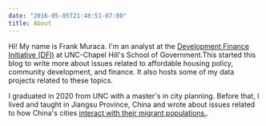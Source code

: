 ```yaml
---
date: "2016-05-05T21:48:51-07:00"
title: About
---
```


Hi! My name is Frank Muraca. I'm an analyst at the [Development Finance Initiative (DFI)](https://dfi.sog.unc.edu/) at UNC-Chapel Hill's School of Government.This started this blog to write more about issues related to affordable housing policy, community development, and finance. It also hosts some of my data projects related to these topics.

I graduated in 2020 from UNC with a master's in city planning. Before that, I lived and taught in Jiangsu Province, China and wrote about issues related to how China's cities [interact with their migrant populations.](https://www.citylab.com/equity/2017/02/is-beijing-using-smog-cover-as-an-excuse-to-crack-down-on-rural-migrants/515805/).



